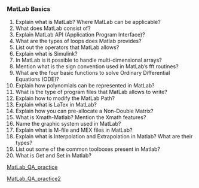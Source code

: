 ### MatLab Basics

1) Explain what is MatLab? Where MatLab can be applicable?
2) What does MatLab consist of?
3) Explain MatLab API (Application Program Interface)?
4) What are the types of loops does Matlab provides?
5) List out the operators that MatLab allows?
6) Explain what is Simulink?
7) In MatLab is it possible to handle multi-dimensional arrays?
8) Mention what is the sign convention used in MatLab’s fft routines?
9) What are the four basic functions to solve Ordinary Differential Equations (ODE)?
10) Explain how polynomials can be represented in MatLab?
11) What is the type of program files that MatLab allows to write?
12) Explain how to modify the MatLab Path?
13) Explain what is LaTex in MatLab?
14) Explain how you can pre-allocate a Non-Double Matrix?
15) What is Xmath-Matlab? Mention the Xmath features?
16) Name the graphic system used in MatLab?
17) Explain what is M-file and MEX files in MatLab?
18) Explain what is Interpolation and Extrapolation in Matlab? What are their types?
19) List out some of the common toolboxes present in Matlab?
20) What is Get and Set in Matlab?


[MatLab_QA_practice](https://www.sanfoundry.com/1000-matlab-questions-answers/)

[MatLab_QA_practice2](https://user.eng.umd.edu/~austin/ence202.d/matlab-faq.html)
